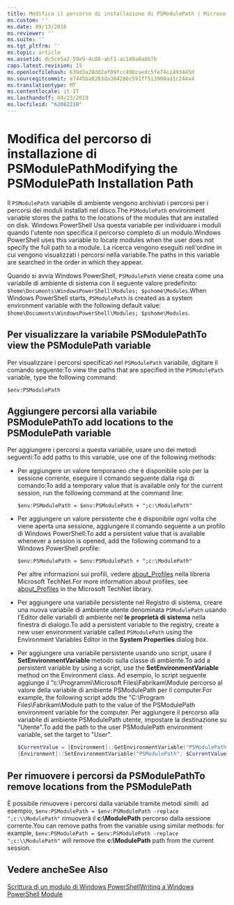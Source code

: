 ```yaml
---
title: Modifica il percorso di installazione di PSModulePath | Microsoft Docs
ms.custom: ''
ms.date: 09/13/2016
ms.reviewer: ''
ms.suite: ''
ms.tgt_pltfrm: ''
ms.topic: article
ms.assetid: dc5ce5a2-50e9-4c88-abf1-ac148a8a6b7b
caps.latest.revision: 15
ms.openlocfilehash: 639d3a28dd2af09fcc498caedc5fe74c1493445d
ms.sourcegitcommit: e7445ba8203da304286c591ff513900ad1c244a4
ms.translationtype: MT
ms.contentlocale: it-IT
ms.lasthandoff: 04/23/2019
ms.locfileid: "62082210"
---
```

# <a name="modifying-the-psmodulepath-installation-path"></a><span data-ttu-id="2350c-102">Modifica del percorso di installazione di PSModulePath</span><span class="sxs-lookup"><span data-stu-id="2350c-102">Modifying the PSModulePath Installation Path</span></span>

<span data-ttu-id="2350c-103">Il `PSModulePath` variabile di ambiente vengono archiviati i percorsi per i percorsi dei moduli installati nel disco.</span><span class="sxs-lookup"><span data-stu-id="2350c-103">The `PSModulePath` environment variable stores the paths to the locations of the modules that are installed on disk.</span></span> <span data-ttu-id="2350c-104">Windows PowerShell Usa questa variabile per individuare i moduli quando l'utente non specifica il percorso completo di un modulo.</span><span class="sxs-lookup"><span data-stu-id="2350c-104">Windows PowerShell uses this variable to locate modules when the user does not specify the full path to a module.</span></span> <span data-ttu-id="2350c-105">La ricerca vengono eseguiti nell'ordine in cui vengono visualizzati i percorsi nella variabile.</span><span class="sxs-lookup"><span data-stu-id="2350c-105">The paths in this variable are searched in the order in which they appear.</span></span>

<span data-ttu-id="2350c-106">Quando si avvia Windows PowerShell, `PSModulePath` viene creata come una variabile di ambiente di sistema con il seguente valore predefinito: `$home\Documents\WindowsPowerShell\Modules; $pshome\Modules`.</span><span class="sxs-lookup"><span data-stu-id="2350c-106">When Windows PowerShell starts, `PSModulePath` is created as a system environment variable with the following default value: `$home\Documents\WindowsPowerShell\Modules; $pshome\Modules`.</span></span>

## <a name="to-view-the-psmodulepath-variable"></a><span data-ttu-id="2350c-107">Per visualizzare la variabile PSModulePath</span><span class="sxs-lookup"><span data-stu-id="2350c-107">To view the PSModulePath variable</span></span>

<span data-ttu-id="2350c-108">Per visualizzare i percorsi specificati nel `PSModulePath` variabile, digitare il comando seguente:</span><span class="sxs-lookup"><span data-stu-id="2350c-108">To view the paths that are specified in the `PSModulePath` variable, type the following command:</span></span>

`$env:PSModulePath`

## <a name="to-add-locations-to-the-psmodulepath-variable"></a><span data-ttu-id="2350c-109">Aggiungere percorsi alla variabile PSModulePath</span><span class="sxs-lookup"><span data-stu-id="2350c-109">To add locations to the PSModulePath variable</span></span>

<span data-ttu-id="2350c-110">Per aggiungere i percorsi a questa variabile, usare uno dei metodi seguenti:</span><span class="sxs-lookup"><span data-stu-id="2350c-110">To add paths to this variable, use one of the following methods:</span></span>

- <span data-ttu-id="2350c-111">Per aggiungere un valore temporaneo che è disponibile solo per la sessione corrente, eseguire il comando seguente dalla riga di comando:</span><span class="sxs-lookup"><span data-stu-id="2350c-111">To add a temporary value that is available only for the current session, run the following command at the command line:</span></span>

  `$env:PSModulePath = $env:PSModulePath + ";c:\ModulePath"`

- <span data-ttu-id="2350c-112">Per aggiungere un valore persistente che è disponibile ogni volta che viene aperta una sessione, aggiungere il comando seguente a un profilo di Windows PowerShell:</span><span class="sxs-lookup"><span data-stu-id="2350c-112">To add a persistent value that is available whenever a session is opened, add the following command to a Windows PowerShell profile:</span></span>

  `$env:PSModulePath = $env:PSModulePath + ";c:\ModulePath"`

  <span data-ttu-id="2350c-113">Per altre informazioni sui profili, vedere [about_Profiles](/powershell/module/microsoft.powershell.core/about/about_profiles) nella libreria Microsoft TechNet.</span><span class="sxs-lookup"><span data-stu-id="2350c-113">For more information about profiles, see [about_Profiles](/powershell/module/microsoft.powershell.core/about/about_profiles) in the Microsoft TechNet library.</span></span>

- <span data-ttu-id="2350c-114">Per aggiungere una variabile persistente nel Registro di sistema, creare una nuova variabile di ambiente utente denominata `PSModulePath` usando l'Editor delle variabili di ambiente nel **le proprietà di sistema** nella finestra di dialogo.</span><span class="sxs-lookup"><span data-stu-id="2350c-114">To add a persistent variable to the registry, create a new user environment variable called `PSModulePath` using the Environment Variables Editor in the **System Properties** dialog box.</span></span>

- <span data-ttu-id="2350c-115">Per aggiungere una variabile persistente usando uno script, usare il **SetEnvironmentVariable** metodo sulla classe di ambiente.</span><span class="sxs-lookup"><span data-stu-id="2350c-115">To add a persistent variable by using a script, use the **SetEnvironmentVariable** method on the Environment class.</span></span> <span data-ttu-id="2350c-116">Ad esempio, lo script seguente aggiunge il "c:\Programmi\Microsoft Files\Fabrikam\Module percorso al valore della variabile di ambiente PSModulePath per il computer.</span><span class="sxs-lookup"><span data-stu-id="2350c-116">For example, the following script adds the "C:\Program Files\Fabrikam\Module path to the value of the PSModulePath environment variable for the computer.</span></span> <span data-ttu-id="2350c-117">Per aggiungere il percorso alla variabile di ambiente PSModulePath utente, impostare la destinazione su "Utente".</span><span class="sxs-lookup"><span data-stu-id="2350c-117">To add the path to the user PSModulePath environment variable, set the target to "User".</span></span>

  ```powershell
  $CurrentValue = [Environment]::GetEnvironmentVariable("PSModulePath", "Machine")
  [Environment]::SetEnvironmentVariable("PSModulePath", $CurrentValue + ";C:\Program Files\Fabrikam\Modules", "Machine")

  ```

## <a name="to-remove-locations-from-the-psmodulepath"></a><span data-ttu-id="2350c-118">Per rimuovere i percorsi da PSModulePath</span><span class="sxs-lookup"><span data-stu-id="2350c-118">To remove locations from the PSModulePath</span></span>

<span data-ttu-id="2350c-119">È possibile rimuovere i percorsi dalla variabile tramite metodi simili: ad esempio, `$env:PSModulePath = $env:PSModulePath -replace ";c:\\ModulePath"` rimuoverà il **c:\ModulePath** percorso dalla sessione corrente.</span><span class="sxs-lookup"><span data-stu-id="2350c-119">You can remove paths from the variable using similar methods: for example, `$env:PSModulePath = $env:PSModulePath -replace ";c:\\ModulePath"` will remove the **c:\ModulePath** path from the current session.</span></span>

## <a name="see-also"></a><span data-ttu-id="2350c-120">Vedere anche</span><span class="sxs-lookup"><span data-stu-id="2350c-120">See Also</span></span>

[<span data-ttu-id="2350c-121">Scrittura di un modulo di Windows PowerShell</span><span class="sxs-lookup"><span data-stu-id="2350c-121">Writing a Windows PowerShell Module</span></span>](./writing-a-windows-powershell-module.md)

